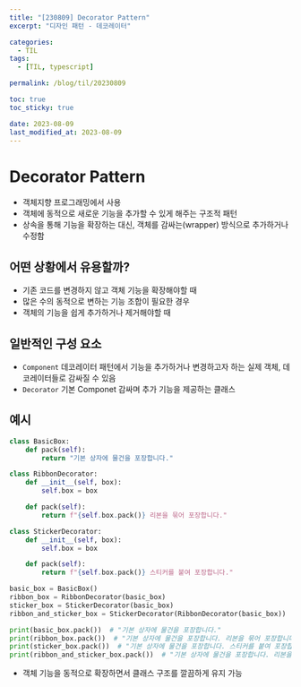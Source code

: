 ```yaml
---
title: "[230809] Decorator Pattern"
excerpt: "디자인 패턴 - 데코레이터"

categories:
  - TIL
tags:
  - [TIL, typescript]

permalink: /blog/til/20230809

toc: true
toc_sticky: true

date: 2023-08-09
last_modified_at: 2023-08-09
---
```


# Decorator Pattern

- 객체지향 프로그래밍에서 사용
- 객체에 동적으로 새로운 기능을 추가할 수 있게 해주는 구조적 패턴
- 상속을 통해 기능을 확장하는 대신, 객체를 감싸는(wrapper) 방식으로 추가하거나 수정함

## 어떤 상황에서 유용할까?

- 기존 코드를 변경하지 않고 객체 기능을 확장해야할 때
- 많은 수의 동적으로 변하는 기능 조합이 필요한 경우
- 객체의 기능을 쉽게 추가하거나 제거해야할 때

## 일반적인 구성 요소

- `Component` 데코레이터 패턴에서 기능을 추가하거나 변경하고자 하는 실제 객체, 데코레이터들로 감싸질 수 있음
- `Decorator` 기본 Componet 감싸며 추가 기능을 제공하는 클래스

## 예시

```python
class BasicBox:
    def pack(self):
        return "기본 상자에 물건을 포장합니다."
```

```python
class RibbonDecorator:
    def __init__(self, box):
        self.box = box

    def pack(self):
        return f"{self.box.pack()} 리본을 묶어 포장합니다."

class StickerDecorator:
    def __init__(self, box):
        self.box = box

    def pack(self):
        return f"{self.box.pack()} 스티커를 붙여 포장합니다."

```

```python
basic_box = BasicBox()
ribbon_box = RibbonDecorator(basic_box)
sticker_box = StickerDecorator(basic_box)
ribbon_and_sticker_box = StickerDecorator(RibbonDecorator(basic_box))

print(basic_box.pack())  # "기본 상자에 물건을 포장합니다."
print(ribbon_box.pack())  # "기본 상자에 물건을 포장합니다. 리본을 묶어 포장합니다."
print(sticker_box.pack())  # "기본 상자에 물건을 포장합니다. 스티커를 붙여 포장합니다."
print(ribbon_and_sticker_box.pack())  # "기본 상자에 물건을 포장합니다. 리본을 묶어 포장합니다. 스티커를 붙여 포장합니다."

```

- 객체 기능을 동적으로 확장하면서 클래스 구조를 깔끔하게 유지 가능